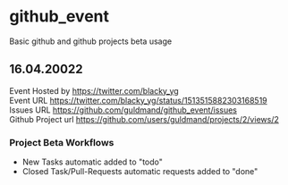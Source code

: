 # github_event
Basic github and github projects beta usage



## 16.04.20022
  Event Hosted by https://twitter.com/blacky_yg <br>
  Event URL https://twitter.com/blacky_yg/status/1513515882303168519 <br>
  Issues URL https://github.com/guldmand/github_event/issues <br>
  Github Project url https://github.com/users/guldmand/projects/2/views/2 <br>

### Project Beta Workflows
  * New Tasks automatic added to "todo"  <br>
  * Closed Task/Pull-Requests automatic requests added to "done"  <br>
